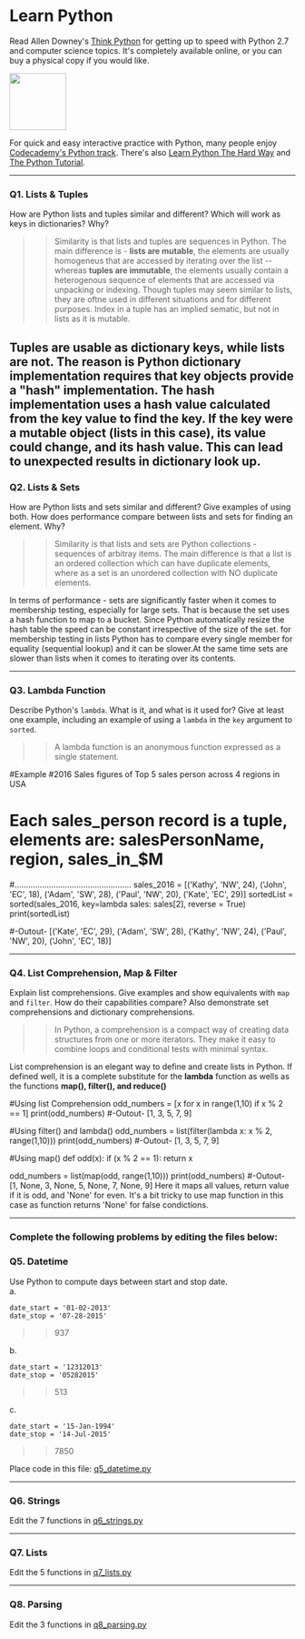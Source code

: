 # Learn Python

Read Allen Downey's [Think Python](http://www.greenteapress.com/thinkpython/) for getting up to speed with Python 2.7 and computer science topics. It's completely available online, or you can buy a physical copy if you would like.

<a href="http://www.greenteapress.com/thinkpython/"><img src="img/think_python.png" style="width: 100px;" target="_blank"></a>

For quick and easy interactive practice with Python, many people enjoy [Codecademy's Python track](http://www.codecademy.com/en/tracks/python). There's also [Learn Python The Hard Way](http://learnpythonthehardway.org/book/) and [The Python Tutorial](https://docs.python.org/2/tutorial/).

---

### Q1. Lists &amp; Tuples

How are Python lists and tuples similar and different? Which will work as keys in dictionaries? Why?

>> Similarity is that lists and tuples are sequences in Python. The main difference is - **lists are mutable**, the elements are usually homogeneus that are accessed by iterating over the list -- whereas **tuples are immutable**, the elements usually contain a heterogenous sequence of elements that are accessed via unpacking or indexing. Though tuples may seem similar to lists, they are oftne used in different situations and for different purposes. Index in a tuple has an implied sematic, but not in lists as it is mutable. 

Tuples are usable as dictionary keys, while lists are not. The reason is Python dictionary implementation requires that key objects provide a "hash" implementation. The hash implementation uses a hash value calculated from the key value to find the key. If the key were a mutable object (lists in this case), its value could change, and its hash value. This can lead to unexpected results in dictionary look up. 
---

### Q2. Lists &amp; Sets

How are Python lists and sets similar and different? Give examples of using both. How does performance compare between lists and sets for finding an element. Why?

>> Similarity is that lists and sets are Python collections - sequences of arbitray items. The main difference is that a list is an ordered collection which can have duplicate elements, where as a set is an unordered collection with NO duplicate elements. 

In terms of performance - sets are significantly faster when it comes to membership testing, especially for large sets. That is because the set uses a hash function to map to a bucket. Since Python automatically resize the hash table the speed can be constant irrespective of the size of the set. for membership testing in lists Python has to compare every single member for equality (sequential lookup) and it can be slower.At the same time sets are slower than lists when it comes to iterating over its contents.

---

### Q3. Lambda Function

Describe Python's `lambda`. What is it, and what is it used for? Give at least one example, including an example of using a `lambda` in the `key` argument to `sorted`.

>> A lambda function is an anonymous function expressed as a single statement.

#Example
#2016 Sales figures of Top 5 sales person across 4 regions in USA 
# Each sales_person record is a tuple, elements are: salesPersonName, region, sales_in_$M
#...................................................
sales_2016 = [('Kathy', 'NW', 24), ('John', 'EC', 18), 
              ('Adam', 'SW', 28), ('Paul', 'NW', 20), ('Kate', 'EC', 29)]
sortedList = sorted(sales_2016, key=lambda sales: sales[2], reverse = True)
print(sortedList)

#-Outout-
[('Kate', 'EC', 29), ('Adam', 'SW', 28), ('Kathy', 'NW', 24), ('Paul', 'NW', 20), ('John', 'EC', 18)]

---

### Q4. List Comprehension, Map &amp; Filter

Explain list comprehensions. Give examples and show equivalents with `map` and `filter`. How do their capabilities compare? Also demonstrate set comprehensions and dictionary comprehensions.

>> In Python, a comprehension is a compact way of creating data structures from one or more iterators. They make it easy to combine loops and conditional tests with minimal syntax.

List comprehension is an elegant way to define and create lists in Python. If defined well, it is a complete substitute for the **lambda** function as wells as the functions **map(), filter(), and reduce()**

#Using list Comprehension
odd_numbers = [x for x in range(1,10) if x % 2 == 1]
print(odd_numbers)
#-Outout-
[1, 3, 5, 7, 9]

#Using filter() and lambda()
odd_numbers = list(filter(lambda x: x % 2, range(1,10)))
print(odd_numbers)
#-Outout-
[1, 3, 5, 7, 9]

#Using map()
def odd(x):
    if (x % 2 == 1):
        return x
        
odd_numbers = list(map(odd, range(1,10)))
print(odd_numbers)
#-Outout-
[1, None, 3, None, 5, None, 7, None, 9]
Here it maps all values, return value if it is odd, and 'None' for even. It's a bit tricky to use map function in this case as function returns 'None' for false condictions.

---

### Complete the following problems by editing the files below:

### Q5. Datetime
Use Python to compute days between start and stop date.   
a.  

```
date_start = '01-02-2013'    
date_stop = '07-28-2015'
```

>> 937

b.  
```
date_start = '12312013'  
date_stop = '05282015'  
```

>> 513

c.  
```
date_start = '15-Jan-1994'      
date_stop = '14-Jul-2015'  
```

>> 7850

Place code in this file: [q5_datetime.py](python/q5_datetime.py)

---

### Q6. Strings
Edit the 7 functions in [q6_strings.py](python/q6_strings.py)

---

### Q7. Lists
Edit the 5 functions in [q7_lists.py](python/q7_lists.py)

---

### Q8. Parsing
Edit the 3 functions in [q8_parsing.py](python/q8_parsing.py)





